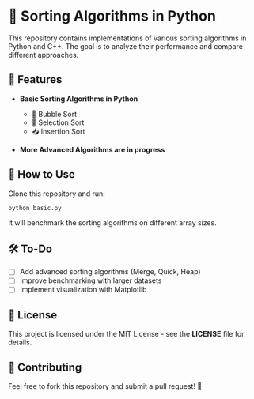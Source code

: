 # 📌 Sorting Algorithms in Python

This repository contains implementations of various sorting algorithms in Python and C++. The goal is to analyze their performance and compare different approaches.

## 🚀 Features
- **Basic Sorting Algorithms in Python**
  - 🫧 Bubble Sort
  - 📌 Selection Sort
  - 📥 Insertion Sort
 
- **More Advanced Algorithms are in progress**

## 📜 How to Use
Clone this repository and run:
```bash
python basic.py
```
It will benchmark the sorting algorithms on different array sizes.

## 🛠️ To-Do
- [ ] Add advanced sorting algorithms (Merge, Quick, Heap)
- [ ] Improve benchmarking with larger datasets
- [ ] Implement visualization with Matplotlib

## 📜 License
This project is licensed under the MIT License - see the **LICENSE** file for details.

## 🤝 Contributing
Feel free to fork this repository and submit a pull request! 🚀

